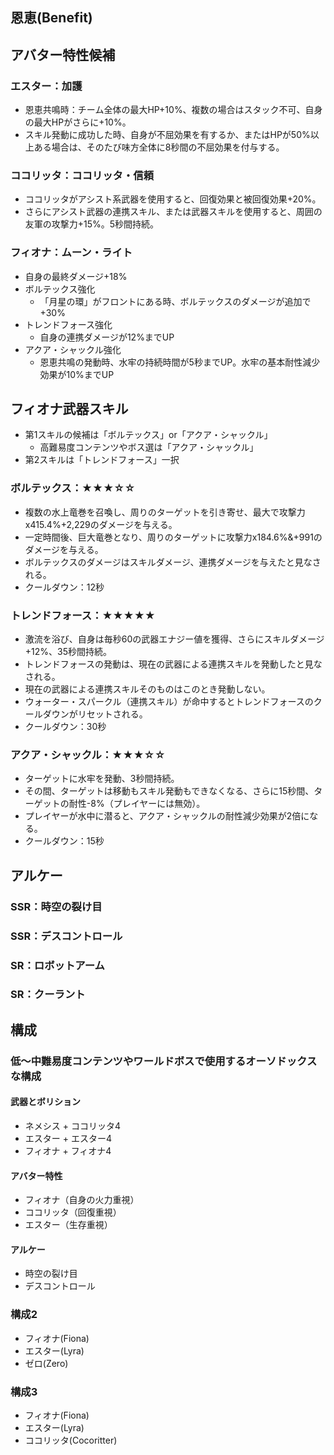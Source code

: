 

## 恩恵(Benefit)

## アバター特性候補
### エスター：加護
* 恩恵共鳴時：チーム全体の最大HP+10%、複数の場合はスタック不可、自身の最大HPがさらに+10%。
* スキル発動に成功した時、自身が不屈効果を有するか、またはHPが50%以上ある場合は、そのたび味方全体に8秒間の不屈効果を付与する。
### ココリッタ：ココリッタ・信頼
* ココリッタがアシスト系武器を使用すると、回復効果と被回復効果+20%。
* さらにアシスト武器の連携スキル、または武器スキルを使用すると、周囲の友軍の攻撃力+15%。5秒間持続。
### フィオナ：ムーン・ライト
* 自身の最終ダメージ+18%
* ボルテックス強化
  * 「月星の環」がフロントにある時、ボルテックスのダメージが追加で+30%
* トレンドフォース強化
  * 自身の連携ダメージが12%までUP
* アクア・シャックル強化
  * 恩恵共鳴の発動時、水牢の持続時間が5秒までUP。水牢の基本耐性減少効果が10%までUP

## フィオナ武器スキル
* 第1スキルの候補は「ボルテックス」or「アクア・シャックル」
  * 高難易度コンテンツやボス選は「アクア・シャックル」
* 第2スキルは「トレンドフォース」一択
### ボルテックス：★★★☆☆
* 複数の水上竜巻を召喚し、周りのターゲットを引き寄せ、最大で攻撃力x415.4%+2,229のダメージを与える。
* 一定時間後、巨大竜巻となり、周りのターゲットに攻撃力x184.6%&+991のダメージを与える。
* ボルテックスのダメージはスキルダメージ、連携ダメージを与えたと見なされる。
* クールダウン：12秒
### トレンドフォース：★★★★★
* 激流を浴び、自身は毎秒60の武器エナジー値を獲得、さらにスキルダメージ+12%、35秒間持続。
* トレンドフォースの発動は、現在の武器による連携スキルを発動したと見なされる。
* 現在の武器による連携スキルそのものはこのとき発動しない。
* ウォーター・スパークル（連携スキル）が命中するとトレンドフォースのクールダウンがリセットされる。
* クールダウン：30秒
### アクア・シャックル：★★★☆☆
* ターゲットに水牢を発動、3秒間持続。
* その間、ターゲットは移動もスキル発動もできなくなる、さらに15秒間、ターゲットの耐性-8%（プレイヤーには無効）。
* プレイヤーが水中に潜ると、アクア・シャックルの耐性減少効果が2倍になる。
* クールダウン：15秒

## アルケー
### SSR：時空の裂け目
### SSR：デスコントロール
### SR：ロボットアーム
### SR：クーラント

## 構成
### 低～中難易度コンテンツやワールドボスで使用するオーソドックスな構成
#### 武器とボリション
* ネメシス + ココリッタ4
* エスター + エスター4
* フィオナ + フィオナ4
#### アバター特性
* フィオナ（自身の火力重視）
* ココリッタ（回復重視）
* エスター（生存重視）
#### アルケー
* 時空の裂け目
* デスコントロール

### 構成2
* フィオナ(Fiona)
* エスター(Lyra)
* ゼロ(Zero)


### 構成3
* フィオナ(Fiona)
* エスター(Lyra)
* ココリッタ(Cocoritter)
